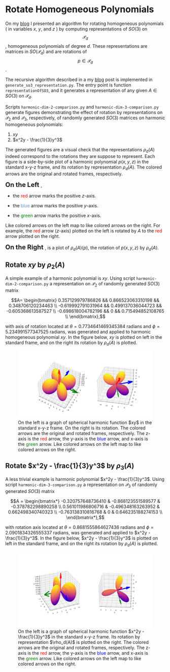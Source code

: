 # Rotate Homogeneous Polynomials

On my [blog](https://rao.im/mathematics/2019/10/25/compute-so3-repns/) I presented an algorithm for rotating homogeneous polynomials ( in variables $x$, $y$, and $z$ ) by computing representations of $SO(3)$ on $$\mathcal{P}_d$$, homogeneous polynomials of degree $d$. These representations are matrices in $SO(\mathcal{P}_d)$ and are rotations of  $$p \in \mathcal{P}_d$$. 

The recursive algorithm described in a my [blog](https://rao.im/mathematics/2019/10/25/compute-so3-repns/) post is implemented in `generate_so3_representation.py`. The entry point is function `representationOfSO3`, and it generates a representation of any given $A \in SO(3)$ on  $\mathcal{P}_d$. 

Scripts `harmonic-dim-2-comparison.py` and `harmonic-dim-3-comparison.py` generate figures demonstrating the effect of rotation by representations on $\mathcal{P}_2$ and $\mathcal{P}_3$, respectively, of randomly generated $SO(3)$ matrices on harmonic homogeneous polynomials:

1.  $xy$
2.  $x^2y - \frac{1}{3}y^3$

The generated figures are a visual check that the representations $\rho_d(A)$ indeed correspond to the rotations they are suppose to represent. Each figure is a side-by-side plot of a harmonic polynomial $p(x,y,z)$ in the standard x-y-z frame, and its rotation by representation $\rho_d(A)$. The colored arrows are the original and rotated frames, respectively. 

<span style="font-size: 20px; font-weight: bold"> On the Left </span>, 

* the <span style="color: red">red</span> arrow marks the positive $z$-axis.

* the <span style="color: CornflowerBlue ">blue</span> arrow marks the positive $y$-axis.

* the <span style="color: green">green</span> arrow marks the positive $x$-axis. 

Like colored arrows on the left map to like colored arrows on the right. For example, the <span style="color: red">red</span> arrow ($z$-axis) plotted on the left is rotated by $A$ to the <span style="color: red">red</span> arrow plotted on the right.

<span style="font-size: 20px;font-weight: bold">On the Right </span>, is a plot of $\rho_d(A)(p)$, the rotation of $p(x,y,z)$ by $\rho_d(A)$.

## Rotate $xy$ by $\rho_2(A)$ 

A simple example of a harmonic polynomial is $xy$. Using script `harmonic-dim-2-comparison.py` a representation on $\mathcal{P}_2$ of randomly generated $SO(3)$ matrix 
```math
A=
\begin{bmatrix}
0.357129979786826 && 0.866523063310198 && 0.348706120234463 \\
-0.619992791031964 && 0.499137036044723 && -0.605368613587527 \\
-0.698618004782196 && 0 && 0.715494852108765 \\
\end{bmatrix},
```

with axis of rotation located at $\theta = 0.7734641469345384$ radians and $\phi = 5.234991577347525$ radians, was generated and applied to harmonic homogeneous polynomial $xy$. In the figure below, $xy$ is plotted on left in the standard frame, and on the right its rotation by $\rho_d(A)$ is plotted.

<figure>
<div align="center">
	<img src = "figures/harmonic-dim-2-rotation.png">
</div>
  <figcaption align="left"> 
    On the left is a graph of spherical harmonic function $xy$ in the standard x-y-z frame. On the right is its rotation. The colored arrows are the original and rotated frames, respectively. The z-axis is the <span style="color: red">red</span> arrow, the y-axis is the <span style="color: blue">blue</span> arrow, and x-axis is the <span style="color: green">green</span> arrow. Like colored arrows on the left map to like colored arrows on the right.
  </figcaption> 
</figure>




## Rotate $x^2y - \frac{1}{3}y^3$ by $\rho_3(A)$

A less trivial example is harmonic polynomial $x^2y - \frac{1}{3}y^3$. Using script `harmonic-dim-3-comparison.py` a representation on $\mathcal{P}_3$ of randomly generated $SO(3)$ matrix 
```math
A = 
\begin{bmatrix*}
-0.320757648736410 & -0.868123551589577 & -0.378782298890258 \\
0.561011986806716 & -0.496348163263952 & 0.662498340740323 \\
-0.763138310816768 & 0 & 0.646235188274153 \\
\end{bmatrix*},
```


with rotation axis located at $\theta = 0.8681555864627436$ radians and $\phi = 2.0901834326555337$ radians, was generated and applied to $x^2y - \frac{1}{3}y^3$. In the figure below, $x^2y - \frac{1}{3}y^3$ is plotted on left in the standard frame, and on the right its rotation by $\rho_d(A)$ is plotted.

<figure>
<div align="center">
	<img src = "figures/harmonic-dim-3-rotation.png">
</div>
  <figcaption align="left"> 
    On the left is a graph of spherical harmonic function $x^2y - \frac{1}{3}y^3$ in the standard x-y-z frame. Its rotation by representation $\rho_d(A)$ is plotted on the right. The colored arrows are the original and rotated frames, respectively. The z-axis is the <span style="color: red">red</span> arrow, the y-axis is the <span style="color: blue">blue</span> arrow, and x-axis is the <span style="color: green">green</span> arrow. Like colored arrows on the left map to like colored arrows on the right. 
  </figcaption> 
</figure>

